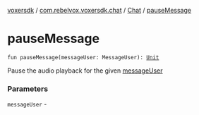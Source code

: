 [voxersdk](../../index.md) / [com.rebelvox.voxersdk.chat](../index.md) / [Chat](index.md) / [pauseMessage](./pause-message.md)

# pauseMessage

`fun pauseMessage(messageUser: MessageUser): `[`Unit`](https://kotlinlang.org/api/latest/jvm/stdlib/kotlin/-unit/index.html)

Pause the audio playback for the given [messageUser](pause-message.md#com.rebelvox.voxersdk.chat.Chat$pauseMessage(com.rebelvox.dataaccessor.messageAccessor.MessageUser)/messageUser)

### Parameters

`messageUser` - 